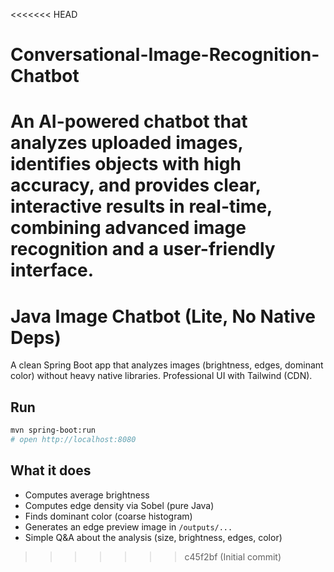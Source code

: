 <<<<<<< HEAD
# Conversational-Image-Recognition-Chatbot
An AI-powered chatbot that analyzes uploaded images, identifies objects with high accuracy, and provides clear, interactive results in real-time, combining advanced image recognition and a user-friendly interface.
=======
# Java Image Chatbot (Lite, No Native Deps)

A clean Spring Boot app that analyzes images (brightness, edges, dominant color) without heavy native libraries.
Professional UI with Tailwind (CDN).

## Run
```bash
mvn spring-boot:run
# open http://localhost:8080
```

## What it does
- Computes average brightness
- Computes edge density via Sobel (pure Java)
- Finds dominant color (coarse histogram)
- Generates an edge preview image in `/outputs/...`
- Simple Q&A about the analysis (size, brightness, edges, color)
>>>>>>> c45f2bf (Initial commit)
